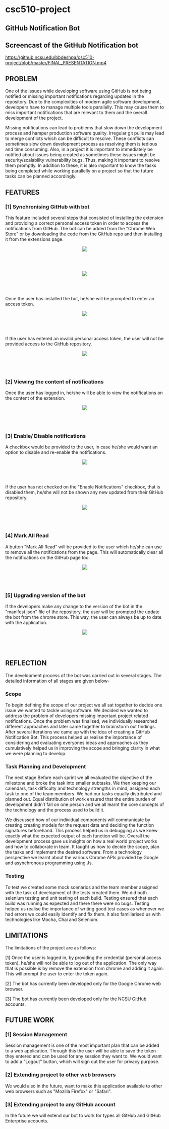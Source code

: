 # csc510-project

## GitHub Notification Bot


## Screencast of the GitHub Notification bot
https://github.ncsu.edu/bbdeshpa/csc510-project/blob/master/FINAL_PRESENTATION.mp4


## PROBLEM

One of the issues while developing software using GitHub is not being notified or missing important notifications regarding updates in the repository. Due to the complexities of modern agile software development, developers have to manage multiple tools parallelly. This may cause them to miss important notifications that are relevant to them and the overall development of the project.

Missing notifications can lead to problems that slow down the development process and hamper production software quality. Irregular git pulls may lead to merge conflicts which can be difficult to resolve. These conflicts can sometimes slow down development process as resolving them is tedious and time consuming. Also, in a project it is important to immediately be  notified about issues being created as sometimes these issues might be security/scalability vulnerability bugs. Thus, making it important to resolve them promptly. In addition to these, it is also important to know the tasks being completed while working parallelly on a project so that the future tasks can be planned accordingly.

## FEATURES

### [1] Synchronising GitHub with bot 

This feature included several steps that consisted of installing the extension and providing a correct personal access token in order to access the notifications from GitHub. The bot can be added from the "Chrome Web Store" or by downloading the code from the GitHub repo and then installing it from the extensions page.

<p align="center">
<img align="center" src="https://github.ncsu.edu/bbdeshpa/csc510-project/blob/master/extension.png">
</p>
<br>
<br>

<p align="center">
<img align="center" src="https://github.ncsu.edu/bbdeshpa/csc510-project/blob/master/chrome_store.png">
</p>
<br>
<br>

Once the user has installed the bot, he/she will be prompted to enter an access token. 

<p align="center">
<img align="center" src="https://github.ncsu.edu/bbdeshpa/csc510-project/blob/master/first_page.png">
</p>
<br>
<br>

If the user has entered an invalid personal access token, the user will not be provided access to the GitHub repository.

<p align="center">
<img align="center" src="https://github.ncsu.edu/bbdeshpa/csc510-project/blob/master/invalid.png">
</p>
<br>
<br>

### [2] Viewing the content of notifications

Once the user has logged in, he/she will be able to view the notifications on the content of the extension. 

<p align="center">
<img align="center" src="https://github.ncsu.edu/bbdeshpa/csc510-project/blob/master/noti.jpeg">
</p>
<br>
<br>


### [3] Enable/ Disable notifications

A checkbox would be provided to the user, in case he/she would want an option to disable and re-enable the notifications.   

<p align="center">
<img align="center" src="https://github.ncsu.edu/bbdeshpa/csc510-project/blob/master/enable.jpg">
</p>
<br>
<br>


If the user has not checked on the "Enable Notifications" checkbox, that is disabled them, he/she will not be shown any new updated from their GitHub repository.


<p align="center">
<img align="center" src="https://github.ncsu.edu/bbdeshpa/csc510-project/blob/master/disabled.png">
</p>
<br>
<br>

### [4] Mark All Read 

A button "Mark All Read" will be provided to the user which he/she can use to remove all the notifications from the page. This will automatically clear all the notifications on the GitHub page too.

<p align="center">
<img align="center" src="https://github.ncsu.edu/bbdeshpa/csc510-project/blob/master/basic.png">
</p>
<br>
<br>

### [5] Upgrading version of the bot

If the developers make any change to the version of the bot in the "manifest.json" file of the repository, the user will be prompted the update the bot from the chrome store. This way, the user can always be up to date with the application. 

<p align="center">
<img align="center" src="https://github.ncsu.edu/bbdeshpa/csc510-project/blob/master/version.png">
</p>
<br>
<br>


## REFLECTION

The development process of the bot was carried out in several stages. The detailed information of all stages are given below-

### Scope 

To begin defining the scope of our project we all sat together to decide one issue we wanted to tackle using software. We decided we wanted to address the problem of developers missing important project related notifications. Once the problem was finalised, we individually researched different approaches and later came together to brainstorm out findings. After several iterations we came up with the idea of creating a GitHub Notification Bot. 
This process helped us realise the importance of considering and evaluating everyones ideas and approaches as they cumulatively helped us in improving the scope and bringing clarity in what we were planning to develop.

### Task Planning and Development

The next stage Before each sprint we all evaluated the objective of the milestone and broke the task into smaller subtasks. We then keeping our calendars, task difficulty and technology strengths in mind, assigned each task to one of the team members. We had our tasks equally distributed and planned out. Equal distribution of work ensured that the entire burden of development didn’t fall on one person and we all learnt the core concepts of the technology and the process used to build it. 

We discussed how of our individual components will communicate by creating creating models for the request data and deciding the function signatures beforehand. This process helped us in debugging as we knew exactly what the expected output of each function will be. Overall the development process gave us insights on how a real world project works and how to collaborate in team. It taught us how to decide the scope, plan the tasks and implement the desired software. From a technology perspective  we learnt about the various Chrome APIs provided by Google and asynchronous programming using Js.

### Testing

To test we created some mock scenarios and the team member assigned with the task of development of the tests created them. We did both selenium testing and unit testing of each build. Testing ensured that each build was running as expected and there there were no bugs. Testing helped us realise the importance of writing good test cases as whenever we had errors we could easily identify and fix them. It also familiarised us with technologies like Mocha, Chai and Selenium. 

## LIMITATIONS

The limitations of the project are as follows:

[1] Once the user is logged in, by providing the credential (personal access token), he/she will not be able to log out of the application. The only way that is possible is by remove the extension from chrome and adding it again. This will prompt the user to enter the token again.

[2] The bot has currently been developed only for the Google Chrome web browser.

[3] The bot has currently been developed only for the NCSU GitHub accounts.

## FUTURE WORK

### [1] Session Management

Session management is one of the most important plan that can be added to a web application. Through this the user will be able to save the token they entered and can be used for any session they want to. We would want to add a "Logout" button, which will sign out the user for privacy purpose.

### [2] Extending project to other web browsers

We would also in the future, want to make this application available to other web browsers such as "Mozilla Firefox" or "Safari".

### [3] Extending project to any GitHub account
In the future we will extend our bot to work for types all GitHub and GitHub Enterprise accounts.







